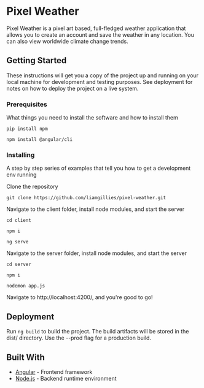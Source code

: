 # Pixel Weather

Pixel Weather is a pixel art based, full-fledged weather application that allows you to create an account and save the weather in any location. You can also view worldwide climate change trends.

## Getting Started

These instructions will get you a copy of the project up and running on your local machine for development and testing purposes. See deployment for notes on how to deploy the project on a live system.

### Prerequisites

What things you need to install the software and how to install them

```
pip install npm

npm install @angular/cli
```

### Installing

A step by step series of examples that tell you how to get a development env running

Clone the repository

```
git clone https://github.com/liamgillies/pixel-weather.git
```

Navigate to the client folder, install node modules, and start the server

```
cd client

npm i

ng serve
```

Navigate to the server folder, install node modules, and start the server

```
cd server

npm i

nodemon app.js
```
Navigate to http://localhost:4200/, and you're good to go!

## Deployment

Run ```ng build``` to build the project. The build artifacts will be stored in the dist/ directory. Use the --prod flag for a production build.

## Built With

* [Angular](https://angular.io/) - Frontend framework
* [Node.js](https://nodejs.org/en/) - Backend runtime environment

